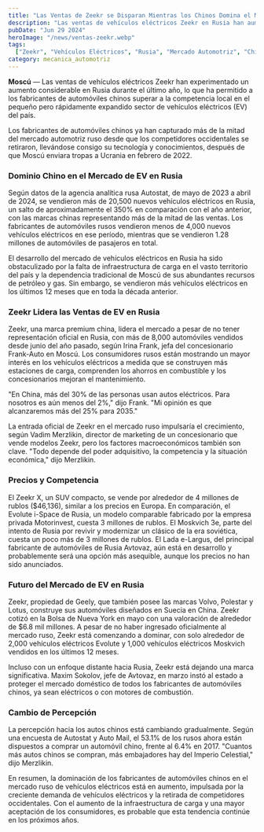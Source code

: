 ```yaml
---
title: "Las Ventas de Zeekr se Disparan Mientras los Chinos Domina el Mercado de EV en Rusia"
description: "Las ventas de vehículos eléctricos Zeekr en Rusia han aumentado significativamente, posicionando a los fabricantes chinos por delante de la competencia local en el creciente mercado de vehículos eléctricos del país."
pubDate: "Jun 29 2024"
heroImage: "/news/ventas-zeekr.webp"
tags:
  ["Zeekr", "Vehículos Eléctricos", "Rusia", "Mercado Automotriz", "China"]
category: mecanica_automotriz
---
```


**Moscú** — Las ventas de vehículos eléctricos Zeekr han experimentado un aumento considerable en Rusia durante el último año, lo que ha permitido a los fabricantes de automóviles chinos superar a la competencia local en el pequeño pero rápidamente expandido sector de vehículos eléctricos (EV) del país.

Los fabricantes de automóviles chinos ya han capturado más de la mitad del mercado automotriz ruso desde que los competidores occidentales se retiraron, llevándose consigo su tecnología y conocimientos, después de que Moscú enviara tropas a Ucrania en febrero de 2022.

### Dominio Chino en el Mercado de EV en Rusia

Según datos de la agencia analítica rusa Autostat, de mayo de 2023 a abril de 2024, se vendieron más de 20,500 nuevos vehículos eléctricos en Rusia, un salto de aproximadamente el 350% en comparación con el año anterior, con las marcas chinas representando más de la mitad de las ventas. Los fabricantes de automóviles rusos vendieron menos de 4,000 nuevos vehículos eléctricos en ese período, mientras que se vendieron 1.28 millones de automóviles de pasajeros en total.

El desarrollo del mercado de vehículos eléctricos en Rusia ha sido obstaculizado por la falta de infraestructura de carga en el vasto territorio del país y la dependencia tradicional de Moscú de sus abundantes recursos de petróleo y gas. Sin embargo, se vendieron más vehículos eléctricos en los últimos 12 meses que en toda la década anterior.

### Zeekr Lidera las Ventas de EV en Rusia

Zeekr, una marca premium china, lidera el mercado a pesar de no tener representación oficial en Rusia, con más de 8,000 automóviles vendidos desde junio del año pasado, según Irina Frank, jefa del concesionario Frank-Auto en Moscú. Los consumidores rusos están mostrando un mayor interés en los vehículos eléctricos a medida que se construyen más estaciones de carga, comprenden los ahorros en combustible y los concesionarios mejoran el mantenimiento.

"En China, más del 30% de las personas usan autos eléctricos. Para nosotros es aún menos del 2%," dijo Frank. "Mi opinión es que alcanzaremos más del 25% para 2035."

La entrada oficial de Zeekr en el mercado ruso impulsaría el crecimiento, según Vadim Merzlikin, director de marketing de un concesionario que vende modelos Zeekr, pero los factores macroeconómicos también son clave. "Todo depende del poder adquisitivo, la competencia y la situación económica," dijo Merzlikin.

### Precios y Competencia

El Zeekr X, un SUV compacto, se vende por alrededor de 4 millones de rublos ($46,136), similar a los precios en Europa. En comparación, el Evolute i-Space de Rusia, un modelo comparable fabricado por la empresa privada Motorinvest, cuesta 3 millones de rublos. El Moskvich 3e, parte del intento de Rusia por revivir y modernizar un clásico de la era soviética, cuesta un poco más de 3 millones de rublos. El Lada e-Largus, del principal fabricante de automóviles de Rusia Avtovaz, aún está en desarrollo y probablemente será una opción más asequible, aunque los precios no han sido anunciados.

### Futuro del Mercado de EV en Rusia

Zeekr, propiedad de Geely, que también posee las marcas Volvo, Polestar y Lotus, construye sus automóviles diseñados en Suecia en China. Zeekr cotizó en la Bolsa de Nueva York en mayo con una valoración de alrededor de $6.8 mil millones. A pesar de no haber ingresado oficialmente al mercado ruso, Zeekr está comenzando a dominar, con solo alrededor de 2,000 vehículos eléctricos Evolute y 1,000 vehículos eléctricos Moskvich vendidos en los últimos 12 meses.

Incluso con un enfoque distante hacia Rusia, Zeekr está dejando una marca significativa. Maxim Sokolov, jefe de Avtovaz, en marzo instó al estado a proteger el mercado doméstico de todos los fabricantes de automóviles chinos, ya sean eléctricos o con motores de combustión.

### Cambio de Percepción

La percepción hacia los autos chinos está cambiando gradualmente. Según una encuesta de Autostat y Auto Mail, el 53.1% de los rusos ahora están dispuestos a comprar un automóvil chino, frente al 6.4% en 2017. "Cuantos más autos chinos se compran, más embajadores hay del Imperio Celestial," dijo Merzlikin.

En resumen, la dominación de los fabricantes de automóviles chinos en el mercado ruso de vehículos eléctricos está en aumento, impulsada por la creciente demanda de vehículos eléctricos y la retirada de competidores occidentales. Con el aumento de la infraestructura de carga y una mayor aceptación de los consumidores, es probable que esta tendencia continúe en los próximos años.
